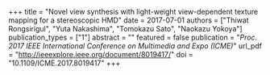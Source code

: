 +++
title = "Novel view synthesis with light-weight view-dependent texture mapping for a stereoscopic HMD"
date = 2017-07-01
authors = ["Thiwat Rongsirigul", "Yuta Nakashima", "Tomokazu Sato", "Naokazu Yokoya"]
publication_types = ["1"]
abstract = ""
featured = false
publication = "*Proc. 2017 IEEE International Conference on Multimedia and Expo (ICME)*"
url_pdf = "http://ieeexplore.ieee.org/document/8019417/"
doi = "10.1109/ICME.2017.8019417"
+++

